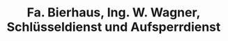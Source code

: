 ---
title: "Fa. Bierhaus, Ing. W. Wagner, Schlüsseldienst und Aufsperrdienst"
url: /wien/fa-bierhaus-ing-w-wagner-schluesseldienst-und-aufsperrdienst/
shop: Schlüsseldienst
---